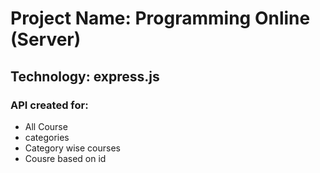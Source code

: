 # Project Name: Programming Online (Server)

## Technology: express.js

### API created for:

* All Course
* categories
* Category wise courses
* Cousre based on id